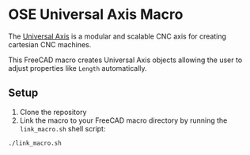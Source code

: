 # OSE Universal Axis Macro
The [Universal Axis](https://wiki.opensourceecology.org/wiki/Universal_CNC_Axis) is a modular and scalable CNC axis for creating cartesian CNC machines.

This FreeCAD macro creates Universal Axis objects allowing the user to adjust properties like `Length` automatically.

## Setup
1. Clone the repository
2. Link the macro to your FreeCAD macro directory by running the `link_macro.sh` shell script:

```
./link_macro.sh
```